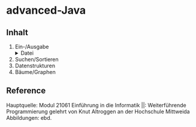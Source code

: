 # advanced-Java

## Inhalt

1. Ein-/Ausgabe
   <details>
    <summary>Datei</summary>
    - Test
   </details>
2. Suchen/Sortieren
3. Datenstrukturen
4. Bäume/Graphen

## Reference

Hauptquelle: Modul 21061 Einführung in die Informatik ||: Weiterführende Programmierung gelehrt von Knut Altroggen an der Hochschule Mittweida
Abbildungen: ebd.
